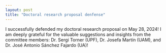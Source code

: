 ```yaml
---
layout: post
title: "Doctoral research proposal denfense"
---
```


I successfully defended my doctoral research proposal on May 28, 2024! I am deeply grateful for the valuable suggestions and insights from the committee members: Dr. Sergi Torner (UPF), Dr. Josefa Martín (UAM), and Dr. José Antonio Sánchez Fajardo (UA)!
